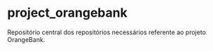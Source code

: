 # project_orangebank
Repositório central dos repositórios necessários referente ao projeto OrangeBank.
